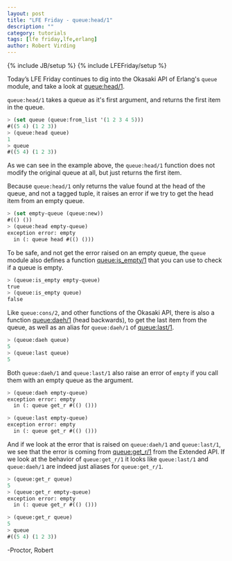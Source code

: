 ```yaml
---
layout: post
title: "LFE Friday - queue:head/1"
description: ""
category: tutorials
tags: [lfe friday,lfe,erlang]
author: Robert Virding
---
```

{% include JB/setup %}
{% include LFEFriday/setup %}

Today’s LFE Friday continues to dig into the Okasaki API of Erlang's ``queue`` module, and take a look at [queue:head/1](http://erlang.org/doc/man/queue.html#head-1).

``queue:head/1`` takes a queue as it's first argument, and returns the first item in the queue.

```lisp
> (set queue (queue:from_list '(1 2 3 4 5)))
#((5 4) (1 2 3))
> (queue:head queue)
1
> queue
#((5 4) (1 2 3))
```

As we can see in the example above, the ``queue:head/1`` function does not modify the original queue at all, but just returns the first item.

Because ``queue:head/1`` only returns the value found at the head of the queue, and not a tagged tuple, it raises an error if we try to get the head item from an empty queue.

```lisp
> (set empty-queue (queue:new))
#(() ())
> (queue:head empty-queue)
exception error: empty
  in (: queue head #(() ()))
```

To be safe, and not get the error raised on an empty queue, the ``queue`` module also defines a function [queue:is_empty/1](http://erlang.org/doc/man/queue.html#is_empty-1) that you can use to check if a queue is empty.

```lisp
> (queue:is_empty empty-queue)
true
> (queue:is_empty queue)      
false
```

Like ``queue:cons/2``, and other functions of the Okasaki API, there is also a function [queue:daeh/1](http://erlang.org/doc/man/queue.html#daeh-1) (head backwards), to get the last item from the queue, as well as an alias for ``queue:daeh/1`` of [queue:last/1](http://erlang.org/doc/man/queue.html#last-1).

```lisp
> (queue:daeh queue)
5
> (queue:last queue)
5
```

Both ``queue:daeh/1`` and ``queue:last/1`` also raise an error of ``empty`` if you call them with an empty queue as the argument.

```lisp
> (queue:daeh empty-queue)
exception error: empty
  in (: queue get_r #(() ()))

> (queue:last empty-queue)
exception error: empty
  in (: queue get_r #(() ()))

```

And if we look at the error that is raised on ``queue:daeh/1`` and ``queue:last/1``, we see that the error is coming from [queue:get_r/1](http://erlang.org/doc/man/queue.html#get_r-1) from the Extended API.  If we look at the behavior of ``queue:get_r/1`` it looks like ``queue:last/1`` and ``queue:daeh/1`` are indeed just aliases for ``queue:get_r/1``.

```lisp
> (queue:get_r queue)     
5
> (queue:get_r empty-queue)
exception error: empty
  in (: queue get_r #(() ()))

> (queue:get_r queue)      
5
> queue
#((5 4) (1 2 3))

```

-Proctor, Robert

